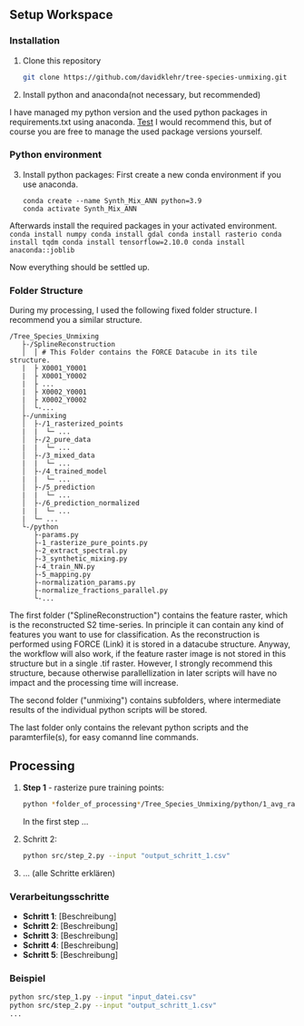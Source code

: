 ## Setup Workspace
### Installation

1. Clone this repository
    ```bash
    git clone https://github.com/davidklehr/tree-species-unmixing.git
    ```

2. Install python and anaconda(not necessary, but recommended)

I have managed my python version and the used python packages in requirements.txt using anaconda.
<a href="./requirements.txt" >Test</a>
I would recommend this, but of course you are free to manage the used package versions yourself.

### Python environment

3. Install python packages:
First create a new conda environment if you use anaconda.
    ```
    conda create --name Synth_Mix_ANN python=3.9
    conda activate Synth_Mix_ANN
    ```

Afterwards install the required packages in your activated environment.
    ```
    conda install numpy
    conda install gdal
    conda install rasterio
    conda install tqdm
    conda install tensorflow=2.10.0
    conda install anaconda::joblib
    ```

Now everything should be settled up. 

### Folder Structure
During my processing, I used the following fixed folder structure. I recommend you a similar structure.
```
/Tree_Species_Unmixing
   ├-/SplineReconstruction
   │  │ # This Folder contains the FORCE Datacube in its tile structure.
   |  ├ X0001_Y0001
   |  ├ X0001_Y0002
   |  ├ ...
   |  ├ X0002_Y0001
   |  ├ X0002_Y0002
   │  └-...
   ├-/unmixing
   │  ├-/1_rasterized_points
   |  |  └─ ...
   │  ├-/2_pure_data
   |  |  └─ ...
   │  ├-/3_mixed_data
   |  |  └─ ...
   │  ├-/4_trained_model
   |  |  └─ ...
   │  ├-/5_prediction
   |  |  └─ ...
   │  ├-/6_prediction_normalized
   |  |  └─ ...
   |  └─ ...
   └-/python
      ├-params.py
      ├-1_rasterize_pure_points.py
      ├-2_extract_spectral.py
      ├-3_synthetic_mixing.py
      ├-4_train_NN.py
      ├-5_mapping.py
      ├-normalization_params.py
      ├-normalize_fractions_parallel.py
      └-...
```

The first folder ("SplineReconstruction") contains the feature raster, which is the reconstructed S2 time-series. In principle it can contain any kind of features you want to use for classification. As the reconstruction is performed using FORCE (Link) it is stored in a datacube structure.
Anyway, the workflow will also work, if the feature raster image is not stored in this structure but in a single .tif raster.
However, I strongly recommend this structure, because otherwise parallellization in later scripts will have no impact and the processing time will increase.

The second folder ("unmixing") contains subfolders, where intermediate results of the individual python scripts will be stored.

The last folder only contains the relevant python scripts and the paramterfile(s), for easy comannd line commands.

## Processing

1. **Step 1** - rasterize pure training points:
    ```bash
    python *folder_of_processing*/Tree_Species_Unmixing/python/1_avg_rasterize_pure_points.py
    ```
    In the first step ...

2. Schritt 2:
    ```bash
    python src/step_2.py --input "output_schritt_1.csv"
    ```
3. ... (alle Schritte erklären)

### Verarbeitungsschritte
- **Schritt 1**: [Beschreibung]
- **Schritt 2**: [Beschreibung]
- **Schritt 3**: [Beschreibung]
- **Schritt 4**: [Beschreibung]
- **Schritt 5**: [Beschreibung]

### Beispiel
```bash
python src/step_1.py --input "input_datei.csv"
python src/step_2.py --input "output_schritt_1.csv"
...
